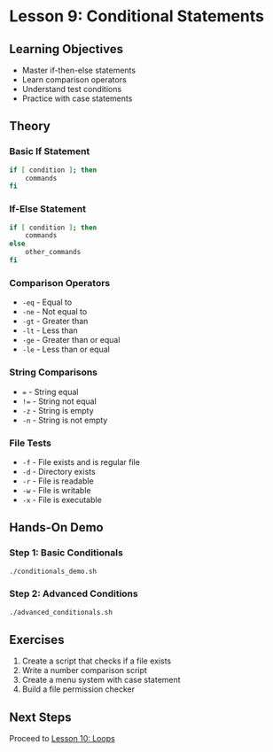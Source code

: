 # Lesson 9: Conditional Statements

## Learning Objectives
- Master if-then-else statements
- Learn comparison operators
- Understand test conditions
- Practice with case statements

## Theory

### Basic If Statement
```bash
if [ condition ]; then
    commands
fi
```

### If-Else Statement
```bash
if [ condition ]; then
    commands
else
    other_commands
fi
```

### Comparison Operators
- `-eq` - Equal to
- `-ne` - Not equal to
- `-gt` - Greater than
- `-lt` - Less than
- `-ge` - Greater than or equal
- `-le` - Less than or equal

### String Comparisons
- `=` - String equal
- `!=` - String not equal
- `-z` - String is empty
- `-n` - String is not empty

### File Tests
- `-f` - File exists and is regular file
- `-d` - Directory exists
- `-r` - File is readable
- `-w` - File is writable
- `-x` - File is executable

## Hands-On Demo

### Step 1: Basic Conditionals
```bash
./conditionals_demo.sh
```

### Step 2: Advanced Conditions
```bash
./advanced_conditionals.sh
```

## Exercises

1. Create a script that checks if a file exists
2. Write a number comparison script
3. Create a menu system with case statement
4. Build a file permission checker

## Next Steps
Proceed to [Lesson 10: Loops](../../module4/lesson10-loops/README.md)
